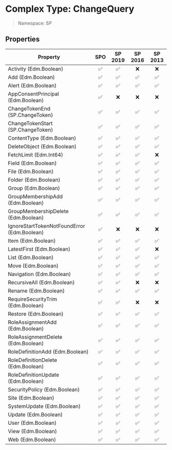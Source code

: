 # Complex Type: ChangeQuery

> Namespace: SP

## Properties

Property | SPO | SP 2019 | SP 2016 | SP 2013
----------|:---:|:-------:|:-------:|:-------:
Activity (Edm.Boolean) | ✅ | ✅ | ❌ | ❌
Add (Edm.Boolean) | ✅ | ✅ | ✅ | ✅
Alert (Edm.Boolean) | ✅ | ✅ | ✅ | ✅
AppConsentPrincipal (Edm.Boolean) | ✅ | ❌ | ❌ | ❌
ChangeTokenEnd (SP.ChangeToken) | ✅ | ✅ | ✅ | ✅
ChangeTokenStart (SP.ChangeToken) | ✅ | ✅ | ✅ | ✅
ContentType (Edm.Boolean) | ✅ | ✅ | ✅ | ✅
DeleteObject (Edm.Boolean) | ✅ | ✅ | ✅ | ✅
FetchLimit (Edm.Int64) | ✅ | ✅ | ✅ | ❌
Field (Edm.Boolean) | ✅ | ✅ | ✅ | ✅
File (Edm.Boolean) | ✅ | ✅ | ✅ | ✅
Folder (Edm.Boolean) | ✅ | ✅ | ✅ | ✅
Group (Edm.Boolean) | ✅ | ✅ | ✅ | ✅
GroupMembershipAdd (Edm.Boolean) | ✅ | ✅ | ✅ | ✅
GroupMembershipDelete (Edm.Boolean) | ✅ | ✅ | ✅ | ✅
IgnoreStartTokenNotFoundError (Edm.Boolean) | ✅ | ❌ | ❌ | ❌
Item (Edm.Boolean) | ✅ | ✅ | ✅ | ✅
LatestFirst (Edm.Boolean) | ✅ | ✅ | ✅ | ❌
List (Edm.Boolean) | ✅ | ✅ | ✅ | ✅
Move (Edm.Boolean) | ✅ | ✅ | ✅ | ✅
Navigation (Edm.Boolean) | ✅ | ✅ | ✅ | ✅
RecursiveAll (Edm.Boolean) | ✅ | ✅ | ❌ | ❌
Rename (Edm.Boolean) | ✅ | ✅ | ✅ | ✅
RequireSecurityTrim (Edm.Boolean) | ✅ | ✅ | ❌ | ❌
Restore (Edm.Boolean) | ✅ | ✅ | ✅ | ✅
RoleAssignmentAdd (Edm.Boolean) | ✅ | ✅ | ✅ | ✅
RoleAssignmentDelete (Edm.Boolean) | ✅ | ✅ | ✅ | ✅
RoleDefinitionAdd (Edm.Boolean) | ✅ | ✅ | ✅ | ✅
RoleDefinitionDelete (Edm.Boolean) | ✅ | ✅ | ✅ | ✅
RoleDefinitionUpdate (Edm.Boolean) | ✅ | ✅ | ✅ | ✅
SecurityPolicy (Edm.Boolean) | ✅ | ✅ | ✅ | ✅
Site (Edm.Boolean) | ✅ | ✅ | ✅ | ✅
SystemUpdate (Edm.Boolean) | ✅ | ✅ | ✅ | ✅
Update (Edm.Boolean) | ✅ | ✅ | ✅ | ✅
User (Edm.Boolean) | ✅ | ✅ | ✅ | ✅
View (Edm.Boolean) | ✅ | ✅ | ✅ | ✅
Web (Edm.Boolean) | ✅ | ✅ | ✅ | ✅